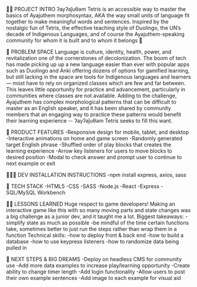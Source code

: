 👋🏽 PROJECT INTRO
    ʔayʔaǰuθəm Tetris is an accessible way to master the basics of Ayajuthem morphosyntax,
    AKA the way small units of language fit together to make meaningful words and sentences.
    Inspired by the nostalgic fun of Tetris, the effective teaching style of Duolingo, the UN’s decade
    of Indigenous Languages, and of course the Ayajuthem-speaking community for whom it is built
    and to whom it belongs 🧡

🎯 PROBLEM SPACE
    Language is culture, identity, health, power, and revitalization one of the cornerstones of
    decolonization. The boom of tech has made picking up up a new language easier than ever with
    popular apps such as Duolingo and Anki offering dozens of options for gamified learning, but
    still lacking in the space are tools for Indigenous languages and learners — most have to rely on organized classes which are few and far between. This leaves little opportunity for practice and
    advancement, particularly in communities where classes are not available. Adding to the
    challenge, Ayajuthem has complex morphological patterns that can be difficult to master as an
    English speaker, and it has been shared by community members that an engaging way to
    practice these patterns would benefit their learning experience -- ʔayʔaǰuθəm Tetris seeks to fill this want.

📲 PRODUCT FEATURES
    -Responsive design for mobile, tablet, and desktop
    -Interactive animations on home and game screen
    -Randomly generated target English phrase
    -Shuffled order of play blocks that creates the learning experience
    -Arrow key listeners for users to move blocks to desired position
    -Modal to check answer and prompt user to continue to next example or exit


🧑🏽‍💻 DEV INSTALLATION INSTRUCTIONS
    -npm install express, axios, sass

💾 TECH STACK
    -HTML5
    -CSS
    -SASS
    -Node.js
    -React
    -Express
    -SQL/MySQL Workbench

💪🏽 LESSONS LEARNED 
    Huge respect to game developers! Making an interactive game like this with so many moving parts and state changes was a big challenge as a junior dev, and it taught me a lot. 
    Biggest takeaways:
        -simplify state as much as possible
        -be mindful of the time certain functions take, sometimes better to just run the steps rather than wrap them in a function
    Technical skills:
        -how to deploy front & back end
        -how to build a database
        -how to use keypress listeners
        -how to randomize data being pulled in

🚀 NEXT STEPS & BIG DREAMS
    -Deploy on headless CMS for community use
    -Add more data examples to increase play/learning opportunity
    -Create ability to change timer length
    -Add login functionality
    -Allow users to post their own example sentences
    -Add image to each example for visual aid


